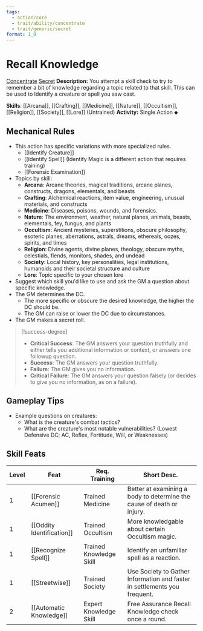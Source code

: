 ```yaml
---
tags:
  - action/core
  - trait/ability/concentrate
  - trait/generic/secret
format: 1_0
---
```

# Recall Knowledge [](#Actions "Single Action")

[Concentrate](Concentrate.md "General Trait") [Secret](Secret.md "General Trait")
**Description:** You attempt a skill check to try to remember a bit of knowledge regarding a topic related to that skill. This can be used to Identify a creature or spell you saw cast.

**Skills**: [[Arcana]], [[Crafting]], [[Medicine]], [[Nature]],  [[Occultism]],  [[Religion]],  [[Society]], [[Lore]] (Untrained)
**Activity:** Single Action ⬥

## Mechanical Rules

- This action has specific variations with more specialized rules.
	- [[Identify Creature]]
	- [[Identify Spell]] (Identify Magic is a different action that requires training)
	- [[Forensic Examination]]
- Topics by skill:
	- **Arcana**: Arcane theories, magical traditions, arcane planes, constructs, dragons, elementals, and beasts
	- **Crafting**: Alchemical reactions, item value, engineering, unusual materials, and constructs
	- **Medicine**: Diseases, poisons, wounds, and forensics.
	- **Nature**: The environment, weather, natural planes, animals, beasts, elementals, fey, fungus, and plants
	- **Occultism**: Ancient mysteries, superstitions, obscure philosophy, esoteric planes, aberrations, astrals, dreams, ethereals, oozes, spirits, and times
	- **Religion**: Divine agents, divine planes, theology, obscure myths, celestials, fiends, monitors, shades, and undead
	- **Society**: Local history, key personalities, legal institutions, humanoids and their societal structure and culture
	- **Lore**: Topic specific to your chosen lore
- Suggest which skill you'd like to use and ask the GM a question about specific knowledge.
- The GM determines the DC.
	- The more specific or obscure the desired knowledge, the higher the DC should be.
	- The GM can raise or lower the DC due to circumstances.
- The GM makes a secret roll.
> [!success-degree]
>- **Critical Success**: The GM answers your question truthfully and either tells you additional information or context, or answers one followup question.
>- **Success**: The GM answers your question truthfully.
>- **Failure**: The GM gives you no information.
>- **Critical Failure**: The GM answers your question falsely (or decides to give you no information, as on a failure).

## Gameplay Tips

- Example questions on creatures:  
	- What is the creature's combat tactics?
	- What are the creature's most notable vulnerabilities?   (Lowest Defensive DC; AC, Reflex, Fortitude, Will, or Weaknesses)

## Skill Feats

| Level | Feat                      | Req. Training           | Short Desc.                                                               |
| ----- | ------------------------- | ----------------------- | ------------------------------------------------------------------------- |
| 1     | [[Forensic Acumen]]       | Trained Medicine        | Better at examining a body to determine the cause of death or injury.     |
| 1     | [[Oddity Identification]] | Trained Occultism       | More knowledgable about certain Occultism magic.                          |
| 1     | [[Recognize Spell]]       | Trained Knowledge Skill | Identify an unfamiliar spell as a reaction.                               |
| 1     | [[Streetwise]]            | Trained Society         | Use Society to Gather Information and faster in settlements you frequent. |
| 2     | [[Automatic Knowledge]]   | Expert Knowledge Skill  | Free Assurance Recall Knowledge check once a round.                       |

